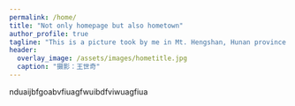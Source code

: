 ```yaml
---
permalink: /home/
title: "Not only homepage but also hometown"
author_profile: true
tagline: "This is a picture took by me in Mt. Hengshan, Hunan province —— A symbol of the natural beauty of my *hometown*."
header:
  overlay_image: /assets/images/hometitle.jpg
  caption: "摄影：王世奇"
---
```

nduaijbfgoabvfiuagfwuibdfviwuagfiua